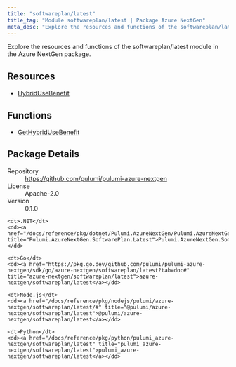 ```yaml
---
title: "softwareplan/latest"
title_tag: "Module softwareplan/latest | Package Azure NextGen"
meta_desc: "Explore the resources and functions of the softwareplan/latest module in the Azure NextGen package."
---
```


<!-- WARNING: this file was generated by Pulumi Docs Generator. -->
<!-- Do not edit by hand unless you're certain you know what you are doing! -->

Explore the resources and functions of the softwareplan/latest module in the Azure NextGen package.

<h2 id="resources">Resources</h2>
<ul class="api">
    <li><a href="hybridusebenefit" title="HybridUseBenefit"><span class="symbol resource"></span>HybridUseBenefit</a></li>
</ul>

<h2 id="functions">Functions</h2>
<ul class="api">
    <li><a href="gethybridusebenefit" title="GetHybridUseBenefit"><span class="symbol function"></span>GetHybridUseBenefit</a></li>
</ul>

<h2 id="package-details">Package Details</h2>
<dl class="package-details">
	<dt>Repository</dt>
	<dd><a href="https://github.com/pulumi/pulumi-azure-nextgen">https://github.com/pulumi/pulumi-azure-nextgen</a></dd>
	<dt>License</dt>
	<dd>Apache-2.0</dd>
	<dt>Version</dt>
	<dd>0.1.0</dd>
</dl>



<dl class="tabular">

    <dt>.NET</dt>
    <dd><a href="/docs/reference/pkg/dotnet/Pulumi.AzureNextGen/Pulumi.AzureNextGen.SoftwarePlan.Latest.html" title="Pulumi.AzureNextGen.SoftwarePlan.Latest">Pulumi.AzureNextGen.SoftwarePlan.Latest</a></dd>

    <dt>Go</dt>
    <dd><a href="https://pkg.go.dev/github.com/pulumi/pulumi-azure-nextgen/sdk/go/azure-nextgen/softwareplan/latest?tab=doc#" title="azure-nextgen/softwareplan/latest">azure-nextgen/softwareplan/latest</a></dd>

    <dt>Node.js</dt>
    <dd><a href="/docs/reference/pkg/nodejs/pulumi/azure-nextgen/softwareplan/latest/#" title="@pulumi/azure-nextgen/softwareplan/latest">@pulumi/azure-nextgen/softwareplan/latest</a></dd>

    <dt>Python</dt>
    <dd><a href="/docs/reference/pkg/python/pulumi_azure-nextgen/softwareplan/latest" title="pulumi_azure-nextgen/softwareplan/latest">pulumi_azure-nextgen/softwareplan/latest</a></dd>

</dl>

